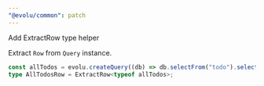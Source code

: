 ```yaml
---
"@evolu/common": patch
---
```


Add ExtractRow type helper

Extract `Row` from `Query` instance.

```ts
const allTodos = evolu.createQuery((db) => db.selectFrom("todo").selectAll());
type AllTodosRow = ExtractRow<typeof allTodos>;
```
